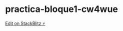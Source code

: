 # practica-bloque1-cw4wue

[Edit on StackBlitz ⚡️](https://stackblitz.com/edit/practica-bloque1-cw4wue)